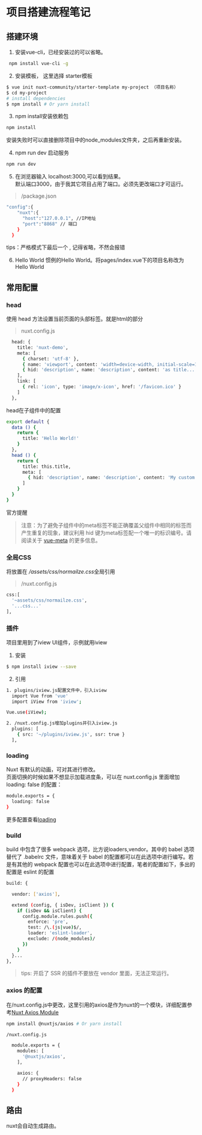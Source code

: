 # 项目搭建流程笔记
  

## 搭建环境  

1. 安装vue-cli，已经安装过的可以省略。  

``` bash
 npm install vue-cli -g 
```

2. 安装模板， 这里选择 starter模板

``` bash
$ vue init nuxt-community/starter-template my-project （项目名称） 
$ cd my-project                     
# install dependencies
$ npm install # Or yarn install
```
3. npm install安装依赖包

``` bash
npm install
```
安装失败时可以直接删除项目中的node_modules文件夹，之后再重新安装。

4. npm run dev 启动服务

``` bash
npm run dev
```

5. 在浏览器输入 localhost:3000,可以看到结果。  
默认端口3000，由于我其它项目占用了端口。必须先更改端口才可运行。 

>/package.json

``` bash
"config":{
    "nuxt":{
      "host":"127.0.0.1", //IP地址
      "port":"8868" // 端口
    }
  }
```
tips：严格模式下最后一个 , 记得省略，不然会报错

6. Hello World
惯例的Hello World。将pages/index.vue下的项目名称改为Hello World
  

## 常用配置  

### head
使用 head 方法设置当前页面的头部标签。就是html的<head></head>部分  
  
> nuxt.config.js 

``` bash
  head: {
    title: 'nuxt-demo',
    meta: [
      { charset: 'utf-8' },
      { name: 'viewport', content: 'width=device-width, initial-scale=1' },
      { hid: 'description', name: 'description', content: 'as title...' }
    ],
    link: [
      { rel: 'icon', type: 'image/x-icon', href: '/favicon.ico' }
    ]
  },
```
head在子组件中的配置  

``` bash
export default {
  data () {
    return {
      title: 'Hello World!'
    }
  },
  head () {
    return {
      title: this.title,
      meta: [
        { hid: 'description', name: 'description', content: 'My custom description' }
      ]
    }
  }
}
```
官方提醒
>注意：为了避免子组件中的meta标签不能正确覆盖父组件中相同的标签而产生重复的现象，建议利用 hid 键为meta标签配一个唯一的标识编号。请阅读关于 [vue-meta] 的更多信息。


### 全局CSS 

将放置在 */assets/css/normailze.css*全局引用

>/nuxt.config.js

```bash
css:[
  '~assets/css/normailze.css',
  '...css...'
],
```



### 插件 

项目里用到了iview UI组件，示例就用iview 

1. 安装 

```bash
$ npm install iview --save
```
  

2. 引用 

```bash
1. plugins/iview.js配置文件中，引入iview
  import Vue from 'vue'
  import iView from 'iview';

Vue.use(iView);

2. /nuxt.config.js增加plugins并引入iview.js
  plugins: [
    { src: '~/plugins/iview.js', ssr: true }
  ],
```
  

### loading
Nuxt 有默认的动画，可对其进行修改。  
页面切换的时候如果不想显示加载进度条，可以在 nuxt.config.js 里面增加 loading: false 的配置：
```bash
module.exports = {
  loading: false
}
```
更多配置查看[loading]
  


### build
build 中包含了很多 webpack 选项，比方说loaders,vendor。其中的 babel 选项替代了 .babelrc 文件，意味着关于 babel 的配置都可以在此选项中进行编写。若是有其他的 webpack 配置也可以在此选项中进行配置，笔者的配置如下，多出的配置是 eslint 的配置  

```bash
build: {

  vendor: ['axios'],

  extend (config, { isDev, isClient }) {
    if (isDev && isClient) {
      config.module.rules.push({
        enforce: 'pre',
        test: /\.(js|vue)$/,
        loader: 'eslint-loader',
        exclude: /(node_modules)/
      })
    }
  }...
},
```
>tips: 开启了 SSR 的插件不要放在 vendor 里面，无法正常运行。

### axios 的配置
在/nuxt.config.js中更改，这里引用的axios是作为nuxt的一个模块，详细配置参考[Nuxt Axios Module]

```bash
npm install @nuxtjs/axios # Or yarn install  

/nuxt.config.js

  module.exports = {
    modules: [
      '@nuxtjs/axios',
    ],

    axios: {
      // proxyHeaders: false
    }
  }
```


  
## 路由 
nuxt会自动生成路由。








[vue-meta]: https://github.com/declandewet/vue-meta#lists-of-tags 
[loading]: https://zh.nuxtjs.org/api/configuration-loading 
[Nuxt Axios Module]: https://axios.nuxtjs.org/ 